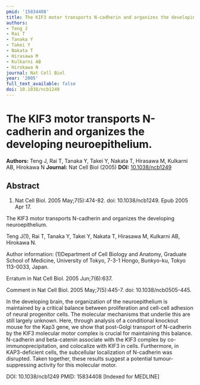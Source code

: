 ```yaml
---
pmid: '15834408'
title: The KIF3 motor transports N-cadherin and organizes the developing neuroepithelium.
authors:
- Teng J
- Rai T
- Tanaka Y
- Takei Y
- Nakata T
- Hirasawa M
- Kulkarni AB
- Hirokawa N
journal: Nat Cell Biol
year: '2005'
full_text_available: false
doi: 10.1038/ncb1249
---
```


# The KIF3 motor transports N-cadherin and organizes the developing neuroepithelium.
**Authors:** Teng J, Rai T, Tanaka Y, Takei Y, Nakata T, Hirasawa M, Kulkarni AB, Hirokawa N
**Journal:** Nat Cell Biol (2005)
**DOI:** [10.1038/ncb1249](https://doi.org/10.1038/ncb1249)

## Abstract

1. Nat Cell Biol. 2005 May;7(5):474-82. doi: 10.1038/ncb1249. Epub 2005 Apr 17.

The KIF3 motor transports N-cadherin and organizes the developing 
neuroepithelium.

Teng J(1), Rai T, Tanaka Y, Takei Y, Nakata T, Hirasawa M, Kulkarni AB, Hirokawa 
N.

Author information:
(1)Department of Cell Biology and Anatomy, Graduate School of Medicine, 
University of Tokyo, 7-3-1 Hongo, Bunkyo-ku, Tokyo 113-0033, Japan.

Erratum in
    Nat Cell Biol. 2005 Jun;7(6):637.

Comment in
    Nat Cell Biol. 2005 May;7(5):445-7. doi: 10.1038/ncb0505-445.

In the developing brain, the organization of the neuroepithelium is maintained 
by a critical balance between proliferation and cell-cell adhesion of neural 
progenitor cells. The molecular mechanisms that underlie this are still largely 
unknown. Here, through analysis of a conditional knockout mouse for the Kap3 
gene, we show that post-Golgi transport of N-cadherin by the KIF3 molecular 
motor complex is crucial for maintaining this balance. N-cadherin and 
beta-catenin associate with the KIF3 complex by co-immunoprecipitation, and 
colocalize with KIF3 in cells. Furthermore, in KAP3-deficient cells, the 
subcellular localization of N-cadherin was disrupted. Taken together, these 
results suggest a potential tumour-suppressing activity for this molecular 
motor.

DOI: 10.1038/ncb1249
PMID: 15834408 [Indexed for MEDLINE]
